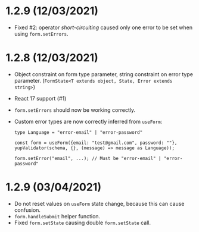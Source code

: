 # 1.2.9 (12/03/2021)

-   Fixed #2: operator _short-circuiting_ caused only one error to be set when using `form.setErrors`.

# 1.2.8 (12/03/2021)

-   Object constraint on form type parameter, string constraint on error type parameter. (`FormState<T extends object, State, Error extends string>`)
-   React 17 support (#1)
-   `form.setErrors` should now be working correctly.
-   Custom error types are now correctly inferred from `useForm`:

    ```
    type Language = "error-email" | "error-password"

    const form = useForm({email: "test@gmail.com", password: ""}, yupValidator(schema, {}, (message) => message as Language));

    form.setError("email", ...); // Must be "error-email" | "error-password"
    ```

# 1.2.9 (03/04/2021)

-   Do not reset values on `useForm` state change, because this can cause confusion.
-   `form.handleSubmit` helper function.
-   Fixed `form.setState` causing double `form.setState` call.
